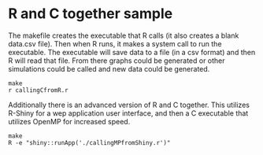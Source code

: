 # R and C together sample  
The makefile creates the executable that R calls (it also creates a blank data.csv file). Then when R runs, it makes a system call to run the executable. The executable will save data to a file (in a csv format) and then R will read that file. From there graphs could be generated or other simulations could be called and new data could be generated.  
```  
make  
r callingCfromR.r
```
Additionally there is an advanced version of R and C together. This utilizes R-Shiny for a wep application user interface, and then a C executable that utilizes OpenMP for increased speed.
```
make
R -e "shiny::runApp('./callingMPfromShiny.r')"
```
